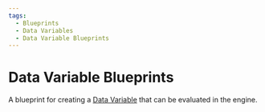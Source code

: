 ```yaml
---
tags:
  - Blueprints
  - Data Variables
  - Data Variable Blueprints
---
```


# Data Variable Blueprints

A blueprint for creating a [Data Variable](../data-variables.md) that can be evaluated in the engine.
